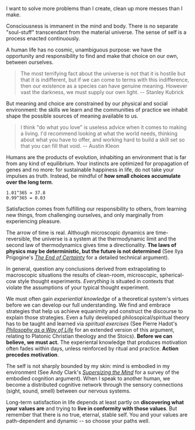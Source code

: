 I want to solve more problems than I create, clean up more messes than I make.

Consciousness is immanent in the mind and body. There is no separate "soul-stuff" transcendant from the material universe. The sense of self is a process enacted continuously.

A human life has no cosmic, unambiguous purpose: we have the opportunity and responsibility to find and make that choice on our own, between ourselves.

> The most terrifying fact about the universe is not that it is hostile but that it is indifferent, but if we can come to terms with this indifference, then our existence as a species can have genuine meaning. However vast the darkness, we must supply our own light.
> -- Stanley Kubrick

But meaning and choice are constrained by our physical and social environment: the skills we learn and the communities of practice we inhabit shape the possible sources of meaning available to us.

> I think "do what you love" is useless advice when it comes to making a living. I'd recommend looking at what the world needs, thinking about what you have to offer, and working hard to build a skill set so that you can fill that void.
> -- Austin Kleon

Humans are the products of evolution, inhabiting an environment that is far from any kind of equilibrium. Your instincts are optimized for propagation of genes and no more: for sustainable happiness in life, do not take your impulses as truth. Instead, be mindful of **how small choices accumulate over the long term**.

```
1.01^365 = 37.8
0.99^365 = 0.03
```

Satisfaction comes from fulfilling our responsibility to others, from learning new things, from challenging ourselves, and only marginally from experiencing pleasure.

The arrow of time is real. Although microscopic dynamics are time-reversible, the universe is a system at the thermodynamic limit and the second law of thermodynamics gives time a directionality. **The laws of physics may be deterministic, but the future is not determined** (See Ilya Prigogine's [_The End of Certainty_][beliefs-1] for a detailed technical argument).

In general, question any conclusions derived from extrapolating to macroscopic situations the results of clean-room, microscopic, spherical-cow style thought experiments. _Everything_ is situated in contexts that violate the assumptions of your typical thought experiment.

We must often gain  _experiential knowledge_ of a theoretical system's virtues before we can develop our full understanding. We find and embrace strategies that help us achieve equanimity and construct the discourse to explain those strategies. Even a fully developed philosopical/spiritual theory has to be taught and learned via _spiritual exercises_ (See Pierre Hadot's [_Philosophy as a Way of Life_][beliefs-2] for an extended version of this argument, relating to Platonic Christian theology and the Stoics). **Before we can believe, we must act.** The experiental knowledge that produces motivation often fades within days, unless reinforced by ritual and practice. **Action precedes motivation**.

The self is not sharply bounded by my skin: mind is embodied in my environment (See Andy Clark's [_Supersizing the Mind_][beliefs-3] for a survey of the embodied cognition argument). When I speak to another human, we become a distributed cognitive network through the sensory connections (sight, sound, smell) between our nervous systems.

Long-term satisfaction in life depends at least partly on **discovering what your values are** and trying to **live in conformity with those values**. But remember that there is no true, eternal, stable self. You and your values are path-dependent and dynamic -- so choose your paths well.

[beliefs-1]: https://www.amazon.com/End-Certainty-Ilya-Prigogine/dp/0684837056/ref=sr_1_1?s=books&ie=UTF8&qid=1476041376&sr=1-1&keywords=the+end+of+certainty
[beliefs-2]: https://www.amazon.com/Philosophy-Way-Life-Spiritual-Exercises/dp/0631180338
[beliefs-3]: https://www.amazon.com/Supersizing-Mind-Embodiment-Cognitive-Philosophy/dp/0199773688/ref=sr_1_1?s=books&ie=UTF8&qid=1476041406&sr=1-1&keywords=supersizing+the+mind
